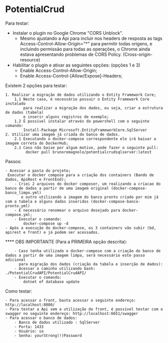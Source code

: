 # PotentialCrud

Para testar:

 - Instalar o plugin no Google Chrome "CORS Unblock".
	* Mesmo ajustando a Api para incluir nos headers de resposta as tags Access-Control-Allow-Origin="*"
	  para permitir todas origens, e incluindo permissão para todas as operações, o Chrome ainda estava
	  apresentando problemas de CORS Policy. (Cross-origin-resource)
 - Habilitar o plugin e ativar as seguintes opções: (opções 1 e 3)
	- Enable Access-Control-Allow-Origin;
	- Enable Access-Control-[Allow/Expose]-Headers;	

Existem 2 opções para testar:

	1. Realizar a migração de dados utilizando o Entity Framework Core;
		1.1 Neste caso, é necessário possuir o Entity Framework Core instalado 
			para realizar a migração dos dados, ou seja, criar a estrutura de dados (tabela) 
			e inserir alguns registros de exemplo;
		1.2 É possível instalar através do powershell com o seguinte comando: 
		    Install-Package Microsoft.EntityFrameworkCore.SqlServer
	2. Utilizar uma imagem já criada do banco de dados.
		2.1 Executando o docker-compose correspondente ele irá baixar a imagem correta do DockerHub;
		2.1 Caso não baixe por algum motivo, pode fazer o seguinte pull:
			 docker pull brunoromagnolo/potentialcrudsqlserver:latest	    

Passos:

	- Acessar a pasta do projeto;
	 Executar o docker compose para a criação dos containers (Bando de dados, ApiRest e FrontEnd);
	    - Criei 2 arquivos do docker composer, um realizando a criacao do banco de dados a partir de uma imagem original (docker-compose-banco_limpo.yml) 
		   e outro utilizando a imagem do banco pronto criado por mim já com a tabela e alguns dados inseridos (docker-compose-banco-pronto.yml)
		- É necessário renomear o arquivo desejado para docker-compose.yml;
		- Executar o comando: 
			docker-compose up -d
	- Após a execução do docker-compose, os 3 containers vão subir (bd, apirest e front) e já podem ser acessados.


**** OBS IMPORTANTE (Para a PRIMEIRA opção descrita):

		- Caso tenha utilizado o docker-compose com a criação do banco de dados a partir de uma imagem limpa, será necessário este passo adicional
		  para migração dos dados (criação da tabela e inserção de dados):		  
		- Acessar o caminho utilizando bash: ./PotentialCrudAPI/PotentialCrudAPI/
		- Executar o comando: 
			dotnet ef database update
		
Como testar:

	- Para acessar o front, basta acessar o seguinte endereço: http://localhost:8080/
	- Para testar a Api sem a utilização do front, é possível testar com o swagger no seguinte endereço: http://localhost:6651/swagger
	- Para acessar o banco de dados:
		- Banco de dados utilizado : SqlServer
		- Porta: 1433
		- Usuário: sa
		- Senha: yourStrong(!)Password
